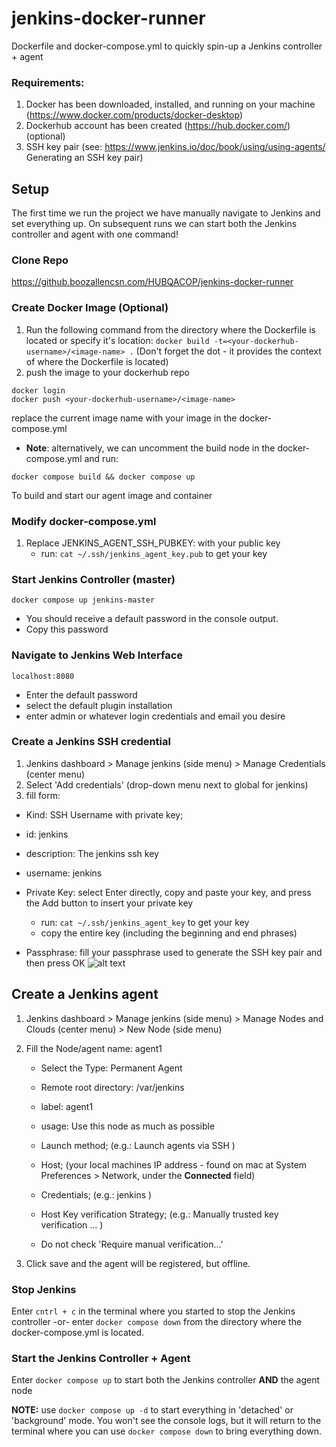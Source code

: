 # jenkins-docker-runner
Dockerfile and docker-compose.yml to quickly spin-up a Jenkins controller + agent

### Requirements:
1. Docker has been downloaded, installed, and running on your machine (https://www.docker.com/products/docker-desktop)
2. Dockerhub account has been created (https://hub.docker.com/) (optional)
3. SSH key pair (see: https://www.jenkins.io/doc/book/using/using-agents/ Generating an SSH key pair)

## Setup
The first time we run the project we have manually navigate to Jenkins and set everything up. On subsequent runs we can start both the Jenkins controller and agent with one command! 
### Clone Repo
https://github.boozallencsn.com/HUBQACOP/jenkins-docker-runner

### Create Docker Image (Optional)
1. Run the following command from the directory where the Dockerfile is located or specify it's location:
`docker build -t=<your-dockerhub-username>/<image-name> .`
(Don't forget the dot - it provides the context of where the Dockerfile is located)
2. push the image to your dockerhub repo
````
docker login
docker push <your-dockerhub-username>/<image-name>
````
replace the current image name with your image in the docker-compose.yml
- **Note**: alternatively, we can uncomment the build node in the docker-compose.yml and run:
````
docker compose build && docker compose up
````
To build and start our agent image and container

### Modify docker-compose.yml 
1. Replace JENKINS_AGENT_SSH_PUBKEY: with your public key
    - run: `cat ~/.ssh/jenkins_agent_key.pub` to get your key

### Start Jenkins Controller (master)
````
docker compose up jenkins-master
````
- You should receive a default password in the console output. 
-  Copy this password


### Navigate to Jenkins Web Interface
````
localhost:8080 
````
- Enter the default password
- select the default plugin installation
- enter admin or whatever login credentials and email you desire

### Create a Jenkins SSH credential
1. Jenkins dashboard > Manage jenkins (side menu) > Manage Credentials (center menu)
2. Select 'Add credentials' (drop-down menu next to global for jenkins)
3. fill form:
- Kind: SSH Username with private key;
- id: jenkins
- description: The jenkins ssh key
- username: jenkins

- Private Key: select Enter directly, copy and paste your key, and press the Add button to insert your private key 
    - run: `cat ~/.ssh/jenkins_agent_key` to get your key
    - copy the entire key (including the beginning and end phrases)

- Passphrase: fill your passphrase used to generate the SSH key pair and then press OK
![alt text](https://www.jenkins.io/doc/book/resources/node/credentials-3.png)

## Create a Jenkins agent
1. Jenkins dashboard > Manage jenkins (side menu) > Manage Nodes and Clouds (center menu) > New Node (side menu)
2. Fill the Node/agent name: agent1
   - Select the Type: Permanent Agent
   - Remote root directory: /var/jenkins 
   
   - label: agent1 
   
   - usage: Use this node as much as possible
   
   - Launch method; (e.g.: Launch agents via SSH )
   
   - Host; (your local machines IP address - found on mac at System Preferences > Network, under the **Connected** field)
   
   - Credentials; (e.g.: jenkins )
   
   - Host Key verification Strategy; (e.g.: Manually trusted key verification …​ )
   - Do not check 'Require manual verification...'
   
3. Click save and the agent will be registered, but offline. 



### Stop Jenkins
Enter `cntrl + c` in the terminal where you started to stop the Jenkins controller -or- enter `docker compose down` from the directory where the docker-compose.yml is located.

### Start the Jenkins Controller + Agent
Enter `docker compose up` to start both the Jenkins controller **AND** the agent node  

**NOTE:** 
use `docker compose up -d` to start everything in 'detached' or 'background' mode. You won't see the console logs, but it will return to the terminal where you can use `docker compose down` to bring everything down.

